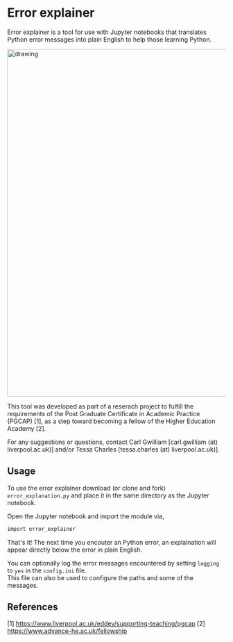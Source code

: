# Error explainer

Error explainer is a tool for use with Jupyter notebooks that translates Python error messages into plain English to help those learning Python.

<img src="img/error_explainer_demo.gif" alt="drawing" width="800"/>

This tool was developed as part of a reserach project to fulfill the requirements of the Post Graduate Certificate in Academic Practice (PGCAP) [1], as a step toward becoming a fellow of the Higher Education Academy [2].

For any suggestions or questions, contact Carl Gwilliam [carl.gwilliam (at) liverpool.ac.uk)] and/or Tessa Charles [tessa.charles (at) liverpool.ac.uk)].

## Usage

To use the error explainer download (or clone and fork) `error_explanation.py` and place it in the same directory as the Jupyter notebook.

Open the Jupyter notebook and import the module via,

```sh
import error_explainer
```

That's it! The next time you encouter an Python error, an explaination will appear directly below the error in plain English.


You can optionally log the error messages encountered by setting `logging` to `yes` in the `config.ini` file.  
This file can also be used to configure the paths and some of the messages. 

## References

[1] https://www.liverpool.ac.uk/eddev/supporting-teaching/pgcap
[2] https://www.advance-he.ac.uk/fellowship
                                   


